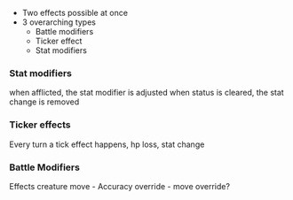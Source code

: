 - Two effects possible at once
- 3 overarching types
	- Battle modifiers
	- Ticker effect
	- Stat modifiers

### Stat modifiers
when afflicted, the stat modifier is adjusted
when status is cleared, the stat change is removed

### Ticker effects
Every turn a tick effect happens, hp loss, stat change

### Battle Modifiers
Effects creature move
	- Accuracy override 
	- move override?